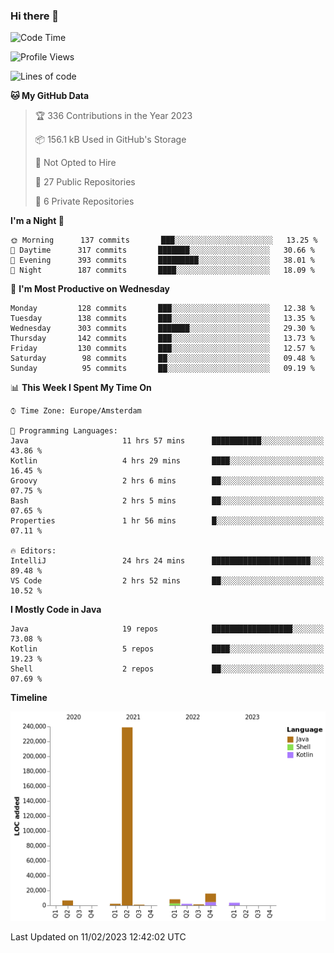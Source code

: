 ### Hi there 👋


<!--START_SECTION:waka-->
![Code Time](http://img.shields.io/badge/Code%20Time-3%2C006%20hrs%202%20mins-blue)

![Profile Views](http://img.shields.io/badge/Profile%20Views-0-blue)

![Lines of code](https://img.shields.io/badge/From%20Hello%20World%20I%27ve%20Written-279%20Thousand%20lines%20of%20code-blue)

**🐱 My GitHub Data** 

> 🏆 336 Contributions in the Year 2023
 > 
> 📦 156.1 kB Used in GitHub's Storage 
 > 
> 🚫 Not Opted to Hire
 > 
> 📜 27 Public Repositories 
 > 
> 🔑 6 Private Repositories  
 > 
**I'm a Night 🦉** 

```text
🌞 Morning      137 commits       ███░░░░░░░░░░░░░░░░░░░░░░   13.25 % 
🌆 Daytime      317 commits       ███████░░░░░░░░░░░░░░░░░░   30.66 % 
🌃 Evening      393 commits       █████████░░░░░░░░░░░░░░░░   38.01 % 
🌙 Night        187 commits       ████░░░░░░░░░░░░░░░░░░░░░   18.09 % 

```
📅 **I'm Most Productive on Wednesday** 

```text
Monday         128 commits       ███░░░░░░░░░░░░░░░░░░░░░░   12.38 % 
Tuesday        138 commits       ███░░░░░░░░░░░░░░░░░░░░░░   13.35 % 
Wednesday      303 commits       ███████░░░░░░░░░░░░░░░░░░   29.30 % 
Thursday       142 commits       ███░░░░░░░░░░░░░░░░░░░░░░   13.73 % 
Friday         130 commits       ███░░░░░░░░░░░░░░░░░░░░░░   12.57 % 
Saturday        98 commits       ██░░░░░░░░░░░░░░░░░░░░░░░   09.48 % 
Sunday          95 commits       ██░░░░░░░░░░░░░░░░░░░░░░░   09.19 % 

```


📊 **This Week I Spent My Time On** 

```text
⌚︎ Time Zone: Europe/Amsterdam

💬 Programming Languages: 
Java                     11 hrs 57 mins      ███████████░░░░░░░░░░░░░░   43.86 % 
Kotlin                   4 hrs 29 mins       ████░░░░░░░░░░░░░░░░░░░░░   16.45 % 
Groovy                   2 hrs 6 mins        ██░░░░░░░░░░░░░░░░░░░░░░░   07.75 % 
Bash                     2 hrs 5 mins        ██░░░░░░░░░░░░░░░░░░░░░░░   07.65 % 
Properties               1 hr 56 mins        █░░░░░░░░░░░░░░░░░░░░░░░░   07.11 % 

🔥 Editors: 
IntelliJ                 24 hrs 24 mins      ██████████████████████░░░   89.48 % 
VS Code                  2 hrs 52 mins       ██░░░░░░░░░░░░░░░░░░░░░░░   10.52 % 

```

**I Mostly Code in Java** 

```text
Java                     19 repos            ██████████████████░░░░░░░   73.08 % 
Kotlin                   5 repos             ████░░░░░░░░░░░░░░░░░░░░░   19.23 % 
Shell                    2 repos             ██░░░░░░░░░░░░░░░░░░░░░░░   07.69 % 

```


**Timeline**

![Chart not found](https://raw.githubusercontent.com/powercasgamer/powercasgamer/master/charts/bar_graph.png) 


 Last Updated on 11/02/2023 12:42:02 UTC
<!--END_SECTION:waka-->
